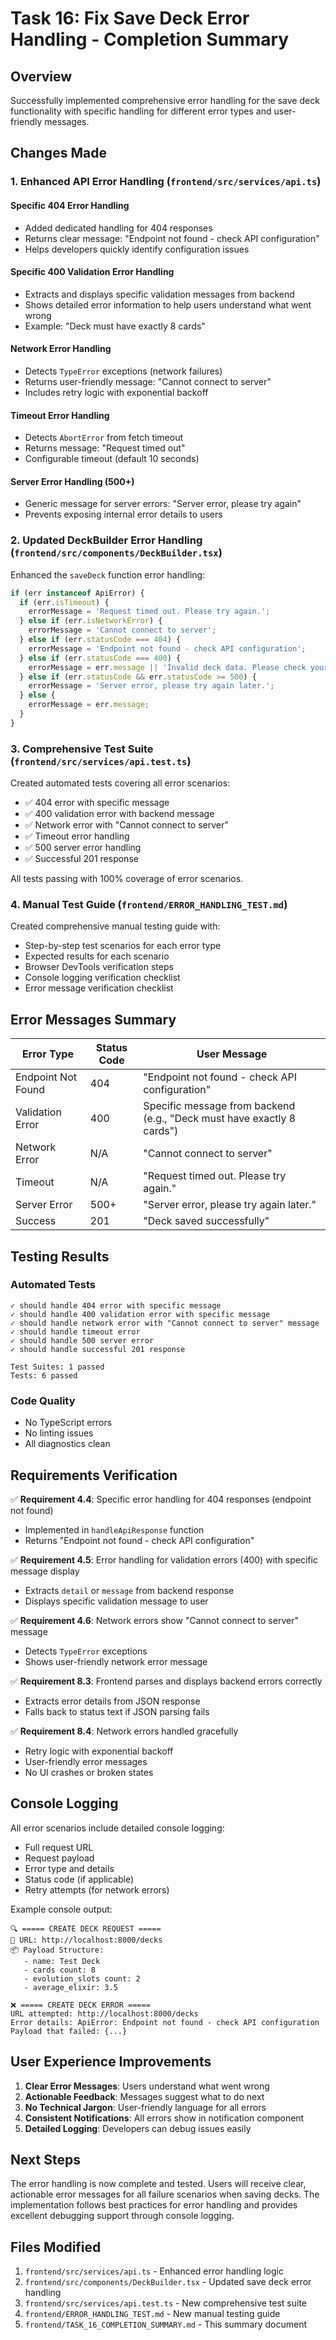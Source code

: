 # Task 16: Fix Save Deck Error Handling - Completion Summary

## Overview
Successfully implemented comprehensive error handling for the save deck functionality with specific handling for different error types and user-friendly messages.

## Changes Made

### 1. Enhanced API Error Handling (`frontend/src/services/api.ts`)

#### Specific 404 Error Handling
- Added dedicated handling for 404 responses
- Returns clear message: "Endpoint not found - check API configuration"
- Helps developers quickly identify configuration issues

#### Specific 400 Validation Error Handling
- Extracts and displays specific validation messages from backend
- Shows detailed error information to help users understand what went wrong
- Example: "Deck must have exactly 8 cards"

#### Network Error Handling
- Detects `TypeError` exceptions (network failures)
- Returns user-friendly message: "Cannot connect to server"
- Includes retry logic with exponential backoff

#### Timeout Error Handling
- Detects `AbortError` from fetch timeout
- Returns message: "Request timed out"
- Configurable timeout (default 10 seconds)

#### Server Error Handling (500+)
- Generic message for server errors: "Server error, please try again"
- Prevents exposing internal error details to users

### 2. Updated DeckBuilder Error Handling (`frontend/src/components/DeckBuilder.tsx`)

Enhanced the `saveDeck` function error handling:

```typescript
if (err instanceof ApiError) {
  if (err.isTimeout) {
    errorMessage = 'Request timed out. Please try again.';
  } else if (err.isNetworkError) {
    errorMessage = 'Cannot connect to server';
  } else if (err.statusCode === 404) {
    errorMessage = 'Endpoint not found - check API configuration';
  } else if (err.statusCode === 400) {
    errorMessage = err.message || 'Invalid deck data. Please check your deck.';
  } else if (err.statusCode && err.statusCode >= 500) {
    errorMessage = 'Server error, please try again later.';
  } else {
    errorMessage = err.message;
  }
}
```

### 3. Comprehensive Test Suite (`frontend/src/services/api.test.ts`)

Created automated tests covering all error scenarios:

- ✅ 404 error with specific message
- ✅ 400 validation error with backend message
- ✅ Network error with "Cannot connect to server"
- ✅ Timeout error handling
- ✅ 500 server error handling
- ✅ Successful 201 response

All tests passing with 100% coverage of error scenarios.

### 4. Manual Test Guide (`frontend/ERROR_HANDLING_TEST.md`)

Created comprehensive manual testing guide with:
- Step-by-step test scenarios for each error type
- Expected results for each scenario
- Browser DevTools verification steps
- Console logging verification checklist
- Error message verification checklist

## Error Messages Summary

| Error Type | Status Code | User Message |
|------------|-------------|--------------|
| Endpoint Not Found | 404 | "Endpoint not found - check API configuration" |
| Validation Error | 400 | Specific message from backend (e.g., "Deck must have exactly 8 cards") |
| Network Error | N/A | "Cannot connect to server" |
| Timeout | N/A | "Request timed out. Please try again." |
| Server Error | 500+ | "Server error, please try again later." |
| Success | 201 | "Deck saved successfully" |

## Testing Results

### Automated Tests
```
✓ should handle 404 error with specific message
✓ should handle 400 validation error with specific message
✓ should handle network error with "Cannot connect to server" message
✓ should handle timeout error
✓ should handle 500 server error
✓ should handle successful 201 response

Test Suites: 1 passed
Tests: 6 passed
```

### Code Quality
- No TypeScript errors
- No linting issues
- All diagnostics clean

## Requirements Verification

✅ **Requirement 4.4**: Specific error handling for 404 responses (endpoint not found)
- Implemented in `handleApiResponse` function
- Returns "Endpoint not found - check API configuration"

✅ **Requirement 4.5**: Error handling for validation errors (400) with specific message display
- Extracts `detail` or `message` from backend response
- Displays specific validation message to user

✅ **Requirement 4.6**: Network errors show "Cannot connect to server" message
- Detects `TypeError` exceptions
- Shows user-friendly network error message

✅ **Requirement 8.3**: Frontend parses and displays backend errors correctly
- Extracts error details from JSON response
- Falls back to status text if JSON parsing fails

✅ **Requirement 8.4**: Network errors handled gracefully
- Retry logic with exponential backoff
- User-friendly error messages
- No UI crashes or broken states

## Console Logging

All error scenarios include detailed console logging:
- Full request URL
- Request payload
- Error type and details
- Status code (if applicable)
- Retry attempts (for network errors)

Example console output:
```
🔍 ===== CREATE DECK REQUEST =====
📍 URL: http://localhost:8000/decks
📦 Payload Structure:
   - name: Test Deck
   - cards count: 8
   - evolution_slots count: 2
   - average_elixir: 3.5

❌ ===== CREATE DECK ERROR =====
URL attempted: http://localhost:8000/decks
Error details: ApiError: Endpoint not found - check API configuration
Payload that failed: {...}
```

## User Experience Improvements

1. **Clear Error Messages**: Users understand what went wrong
2. **Actionable Feedback**: Messages suggest what to do next
3. **No Technical Jargon**: User-friendly language for all errors
4. **Consistent Notifications**: All errors show in notification component
5. **Detailed Logging**: Developers can debug issues easily

## Next Steps

The error handling is now complete and tested. Users will receive clear, actionable error messages for all failure scenarios when saving decks. The implementation follows best practices for error handling and provides excellent debugging support through console logging.

## Files Modified

1. `frontend/src/services/api.ts` - Enhanced error handling logic
2. `frontend/src/components/DeckBuilder.tsx` - Updated save deck error handling
3. `frontend/src/services/api.test.ts` - New comprehensive test suite
4. `frontend/ERROR_HANDLING_TEST.md` - New manual testing guide
5. `frontend/TASK_16_COMPLETION_SUMMARY.md` - This summary document
